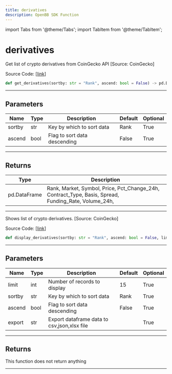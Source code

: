 ```yaml
---
title: derivatives
description: OpenBB SDK Function
---
```


import Tabs from '@theme/Tabs';
import TabItem from '@theme/TabItem';

# derivatives

<Tabs>
<TabItem value="model" label="Model" default>

Get list of crypto derivatives from CoinGecko API [Source: CoinGecko]

Source Code: [[link](https://github.com/OpenBB-finance/OpenBBTerminal/tree/main/openbb_terminal/cryptocurrency/overview/pycoingecko_model.py#L350)]

```python
def get_derivatives(sortby: str = "Rank", ascend: bool = False) -> pd.DataFrame
```

---

## Parameters

| Name | Type | Description | Default | Optional |
| ---- | ---- | ----------- | ------- | -------- |
| sortby | str | Key by which to sort data | Rank | True |
| ascend | bool | Flag to sort data descending | False | True |


---

## Returns

| Type | Description |
| ---- | ----------- |
| pd.DataFrame | Rank, Market, Symbol, Price, Pct_Change_24h, Contract_Type, Basis, Spread,<br/>Funding_Rate, Volume_24h, |
---



</TabItem>
<TabItem value="view" label="View">

Shows  list of crypto derivatives. [Source: CoinGecko]

Source Code: [[link](https://github.com/OpenBB-finance/OpenBBTerminal/tree/main/openbb_terminal/cryptocurrency/overview/pycoingecko_view.py#L662)]

```python
def display_derivatives(sortby: str = "Rank", ascend: bool = False, limit: int = 15, export: str = "") -> None
```

---

## Parameters

| Name | Type | Description | Default | Optional |
| ---- | ---- | ----------- | ------- | -------- |
| limit | int | Number of records to display | 15 | True |
| sortby | str | Key by which to sort data | Rank | True |
| ascend | bool | Flag to sort data descending | False | True |
| export | str | Export dataframe data to csv,json,xlsx file |  | True |


---

## Returns

This function does not return anything

---



</TabItem>
</Tabs>